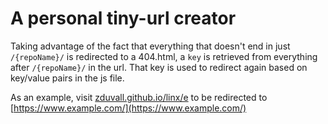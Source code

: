 # A personal tiny-url creator

Taking advantage of the fact that everything that doesn't end in just `/{repoName}/` is redirected to a 404.html, a `key` is retrieved from everything after `/{repoName}/` in the url. That key is used to redirect again based on key/value pairs in the js file.

As an example, visit [zduvall.github.io/linx/e](https://zduvall.github.io/linx/e) to be redirected to [https://www.example.com/](https://www.example.com/)

